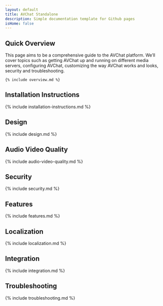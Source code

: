 ```yaml
---
layout: default
title: AVChat Standalone
description: Simple documentation template for Github pages
isHome: false
---
```


<section class="bs-docs-section" markdown="1" >
  <h1 id="overview" class="page-header">Quick Overview</h1>
  <p class="lead">This page aims to be a comprehensive guide to the AVChat platform. We’ll cover topics such as getting AVChat up and running on different media servers, configuring AVChat, customizing the way AVChat works and looks, security and troubleshooting.</p>

    {% include overview.md %}
</section>

<section class="bs-docs-section" markdown="1">
  <h1 id="installation-instructions" class="page-header">Installation Instructions</h1>
    {% include installation-instructions.md %}
</section>

<section class="bs-docs-section" markdown="1">
  <h1 id="design" class="page-header">Design</h1>
    {% include design.md %}
</section>

<section class="bs-docs-section" markdown="1">
  <h1 id="audio-video-quality" class="page-header">Audio Video Quality</h1>
    {% include audio-video-quality.md %}
</section>

<section class="bs-docs-section" markdown="1">
  <h1 id="security" class="page-header">Security</h1>
    {% include security.md %}
</section>

<section class="bs-docs-section" markdown="1">
  <h1 id="features" class="page-header">Features</h1>
    {% include features.md %}
</section>

<section class="bs-docs-section" markdown="1">
  <h1 id="localization" class="page-header">Localization</h1>
    {% include localization.md %}
</section>

<section class="bs-docs-section" markdown="1">
  <h1 id="integration" class="page-header">Integration</h1>
    {% include integration.md %}
</section>

<section class="bs-docs-section" markdown="1">
  <h1 id="troubleshooting" class="page-header">Troubleshooting</h1>
    {% include troubleshooting.md %}
</section>

